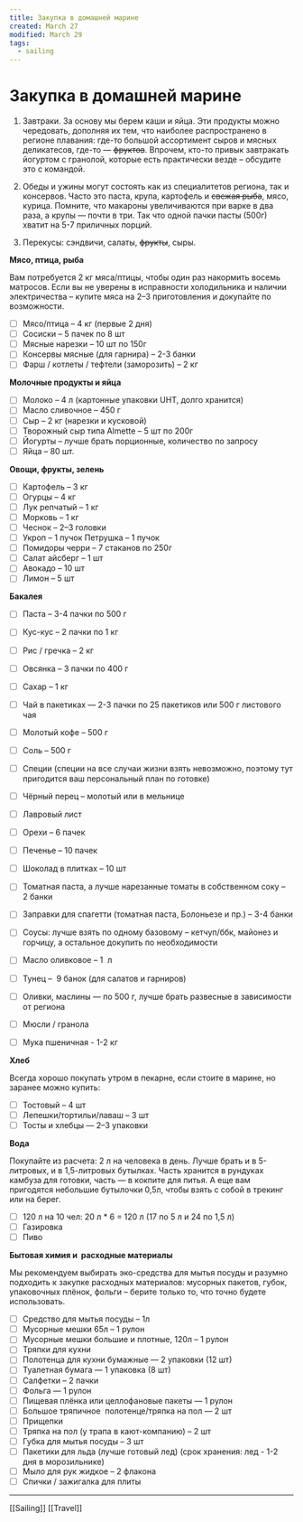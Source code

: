 ```yaml
---
title: Закупка в домашней марине
created: March 27
modified: March 29
tags:
  - sailing
---
```

# Закупка в домашней марине

1. Завтраки. За основу мы берем каши и яйца. Эти продукты можно чередовать, дополняя их тем, что наиболее распространено в регионе плавания: где-то большой ассортимент сыров и мясных деликатесов, где-то — ~~фруктов~~. Впрочем, кто-то привык завтракать йогуртом с гранолой, которые есть практически везде – обсудите это с командой.

2. Обеды и ужины могут состоять как из специалитетов региона, так и консервов. Часто это паста, крупа, картофель и ~~свежая рыба~~, мясо, курица. Помните, что макароны увеличиваются при варке в два раза, а крупы — почти в три. Так что одной пачки пасты (500г) хватит на 5-7 приличных порций.

3. Перекусы: сэндвичи, салаты, ~~фрукты~~, сыры.

**Мясо, птица, рыба**

Вам потребуется 2 кг мяса/птицы, чтобы один раз накормить восемь матросов. Если вы не уверены в исправности холодильника и наличии электричества – купите мяса на 2–3 приготовления и докупайте по возможности.

- [ ]  Мясо/птица – 4 кг (первые 2 дня)
- [ ]  Сосиски – 5 пачек по 8 шт
- [ ]  Мясные нарезки – 10 шт по 150г
- [ ]  Консервы мясные (для гарнира) – 2-3 банки 
- [ ]  Фарш / котлеты / тефтели (заморозить) – 2 кг

**Молочные продукты и яйца**

- [ ]  Молоко – 4 л (картонные упаковки UHT, долго хранится)
- [ ]  Масло сливочное – 450 г
- [ ]  Сыр – 2 кг (нарезки и кусковой)
- [ ]  Творожный сыр типа Almette – 5 шт по 200г
- [ ]  Йогурты – лучше брать порционные, количество по запросу
- [ ]  Яйца – 80 шт.

**Овощи, фрукты, зелень**

- [ ]  Картофель – 3 кг 
- [ ]  Огурцы – 4 кг
- [ ]  Лук репчатый – 1 кг
- [ ]  Морковь – 1 кг
- [ ]  Чеснок – 2–3 головки
- [ ]  Укроп – 1 пучок Петрушка – 1 пучок
- [ ]  Помидоры черри – 7 стаканов по 250г
- [ ]  Салат айсберг – 1 шт
- [ ]  Авокадо – 10 шт
- [ ]  Лимон – 5 шт

**Бакалея**

- [ ]  Паста – 3-4 пачки по 500 г
- [ ]  Кус-кус – 2 пачки по 1 кг
- [ ]  Рис / гречка – 2 кг 
- [ ]  Овсянка – 3 пачки по 400 г
- [ ]  Сахар – 1 кг
- [ ]  Чай в пакетиках — 2-3 пачки по 25 пакетиков или 500 г листового чая
- [ ]  Молотый кофе – 500 г
- [ ]  Соль – 500 г
- [ ]  Специи (специи на все случаи жизни взять невозможно, поэтому тут пригодится ваш персональный план по готовке)
- [ ]  Чёрный перец – молотый или в мельнице
- [ ]  Лавровый лист
- [ ]  Орехи – 6 пачек
- [ ]  Печенье – 10 пачек
- [ ]  Шоколад в плитках – 10 шт
- [ ]  Томатная паста, а лучше нарезанные томаты в собственном соку –  2 банки
- [ ]  Заправки для спагетти (томатная паста, Болоньезе и пр.) – 3-4 банки 
- [ ]  Соусы: лучше взять по одному базовому – кетчуп/ббк, майонез и горчицу, а остальное докупить по необходимости
- [ ]  Масло оливковое – 1  л
- [ ]  Тунец –  9 банок (для салатов и гарниров) 
- [ ]  Оливки, маслины — по 500 г, лучше брать развесные в зависимости от региона

- [ ] Мюсли / гранола 
- [ ] Мука пшеничная - 1-2 кг

**Хлеб**

Всегда хорошо покупать утром в пекарне, если стоите в марине, но заранее можно купить:

- [ ]  Тостовый – 4 шт
- [ ]  Лепешки/тортильи/лаваш – 3 шт
- [ ]  Тосты и хлебцы — 2–3 упаковки

**Вода**

Покупайте из расчета: 2 л на человека в день. Лучше брать и в 5-литровых, и в 1,5-литровых бутылках. Часть хранится в рундуках камбуза для готовки, часть — в кокпите для питья. А еще вам пригодятся небольшие бутылочки 0,5л, чтобы взять с собой в трекинг или на берег.

- [ ] 120 л на 10 чел: 20 л * 6 = 120 л (17 по 5 л и 24 по 1,5 л)
- [ ] Газировка 
- [ ] Пиво

**Бытовая химия и  расходные материалы**

Мы рекомендуем выбирать эко-средства для мытья посуды и разумно подходить к закупке расходных материалов: мусорных пакетов, губок, упаковочных плёнок, фольги – берите только то, что точно будете использовать.

- [ ]  Средство для мытья посуды – 1л
- [ ]  Мусорные мешки 65л – 1 рулон
- [ ]  Мусорные мешки большие и плотные, 120л – 1 рулон
- [ ]  Тряпки для кухни
- [ ]  Полотенца для кухни бумажные — 2 упаковки (12 шт)
- [ ]  Туалетная бумага — 1 упаковка (8 шт)
- [ ]  Салфетки – 2 пачки
- [ ]  Фольга — 1 рулон
- [ ]  Пищевая плёнка или целлофановые пакеты — 1 рулон
- [ ]  Большое тряпичное  полотенце/тряпка на пол — 2 шт
- [ ]  Прищепки
- [ ]  Тряпка на пол (у трапа в кают-компанию) – 2 шт 
- [ ]  Губка для мытья посуды – 3 шт 
- [ ]  Пакетики для льда (лучше готовый лед) (срок хранения: лед - 1-2 дня в морозильнике)
- [ ]  Мыло для рук жидкое – 2 флакона 
- [ ]  Спички / зажигалка для плиты 

---
[[Sailing]]
[[Travel]]